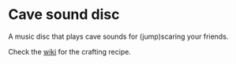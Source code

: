 # Cave sound disc
A music disc that plays cave sounds for (jump)scaring your friends.

Check the [wiki](https://github.com/ArduFish123/cave-sound-disc/wiki) for the crafting recipe.
